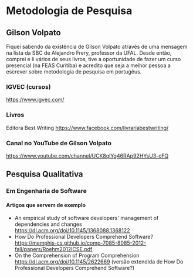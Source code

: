 # Metodologia de Pesquisa

## Gilson Volpato

Fiquei sabendo da existência de Gilson Volpato através de uma mensagem na lista da SBC de Alejandro Frery, professor da UFAL. Desde então, comprei e li vários de seus livros, tive a oportunidade de fazer um curso presencial (na FEAS Curitiba) e acredito que seja a melhor pessoa a escrever sobre metodologia de pesquisa em portugêus.

### IGVEC  (cursos)

 https://www.igvec.com/
 
### Livros

Editora Best Writing https://www.facebook.com/livrariabestwriting/

### Canal no YouTube de Gilson Volpato

https://www.youtube.com/channel/UCK8qlYg46RAp92HYsU3-cFQ


## Pesquisa Qualitativa

### Em Engenharia de Software

#### Artigos que servem de exemplo

- An empirical study of software developers' management of dependencies and changes https://dl.acm.org/doi/10.1145/1368088.1368122
- How Do Professional Developers Comprehend Software? https://memphis-cs.github.io/comp-7085-8085-2012-fall/papers/Roehm2012ICSE.pdf
- On the Comprehension of Program Comprehension https://dl.acm.org/doi/10.1145/2622669 (versão extendida de  How Do Professional Developers Comprehend Software?)
